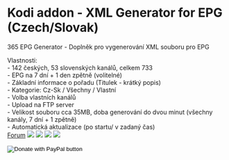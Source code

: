 <h1>Kodi addon - XML Generator for EPG (Czech/Slovak)</h1>
<p>
365 EPG Generator - Doplněk pro vygenerování XML souboru pro EPG
<p>
Vlastnosti:
<br>  - 142 českých, 53 slovenských kanálů, celkem 733
<br>  - EPG na 7 dní + 1 den zpětně (volitelné)
<br>  - Základní informace o pořadu (Titulek - krátký popis)
<br>  - Kategorie: Cz-Sk / Všechny / Vlastní
<br>  - Volba vlastních kanálů
<br>  - Upload na FTP server
<br>  - Velikost souboru cca 35MB, doba generování do dvou minut (všechny kanály, 7 dní + 1 zpětně)
<br>  - Automatická aktualizace (po startu/ v zadaný čas)
<br>
<a href="https://www.xbmc-kodi.cz/prispevek-365-epg-generator">Forum</a>
<img src="http://saros.wz.cz/repo/script.365.epg.generator/scr1.png" style="max-width:50%;">
<img src="http://saros.wz.cz/repo/script.365.epg.generator/scr2.png" style="max-width:50%;">
<img src="http://saros.wz.cz/repo/script.365.epg.generator/scr3.png" style="max-width:50%;">
<img src="http://saros.wz.cz/repo/script.365.epg.generator/scr4.png" style="max-width:50%;">
</p>

<form action="https://www.paypal.com/cgi-bin/webscr" method="post" target="_top">
<input type="hidden" name="cmd" value="_s-xclick" />
<input type="hidden" name="hosted_button_id" value="CZUH6X2MXAAXA" />
<input type="image" src="https://www.paypalobjects.com/en_US/i/btn/btn_donateCC_LG.gif" border="0" name="submit" title="PayPal - The safer, easier way to pay online!" alt="Donate with PayPal button" />
<img alt="" border="0" src="https://www.paypal.com/en_CZ/i/scr/pixel.gif" width="1" height="1" />
</form>
